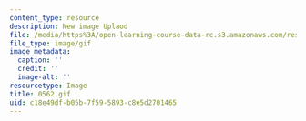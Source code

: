 ```yaml
---
content_type: resource
description: New image Uplaod
file: /media/https%3A/open-learning-course-data-rc.s3.amazonaws.com/res-21g-01-kana-spring-2010/c18e49dfb05b7f595893c8e5d2701465_0562.gif
file_type: image/gif
image_metadata:
  caption: ''
  credit: ''
  image-alt: ''
resourcetype: Image
title: 0562.gif
uid: c18e49df-b05b-7f59-5893-c8e5d2701465
---
```

